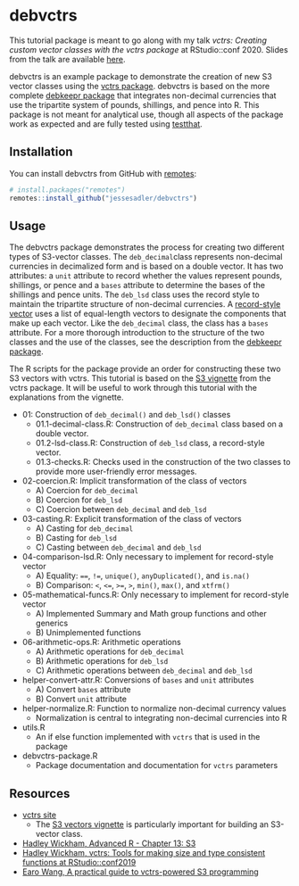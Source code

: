 # debvctrs

This tutorial package is meant to go along with my talk *vctrs: Creating custom vector classes with the vctrs package* at RStudio::conf 2020. Slides from the talk are available [here](https://www.jessesadler.com/slides/RStudio2020.pdf).

debvctrs is an example package to demonstrate the creation of new S3 vector classes using the [vctrs package](https://vctrs.r-lib.org). debvctrs is based on the more complete [debkeepr package](https://jessesadler.github.io/debkeepr) that integrates non-decimal currencies that use the tripartite system of pounds, shillings, and pence into R. This package is not meant for analytical use, though all aspects of the package work as expected and are fully tested using [testthat](https://testthat.r-lib.org).

## Installation

You can install debvctrs from GitHub with [remotes](https://remotes.r-lib.org):

``` r
# install.packages("remotes")
remotes::install_github("jessesadler/debvctrs")
```

## Usage

The debvctrs package demonstrates the process for creating two different types of S3-vector classes. The `deb_decimal`class represents non-decimal currencies in decimalized form and is based on a double vector. It has two attributes: a `unit` attribute to record whether the values represent pounds, shillings, or pence and a `bases` attribute to determine the bases of the shillings and pence units. The `deb_lsd` class uses the record style to maintain the tripartite structure of non-decimal currencies. A [record-style vector](https://vctrs.r-lib.org/articles/s3-vector.html#record-style-objects) uses a list of equal-length vectors to designate the components that make up each vector. Like the `deb_decimal` class, the class has a `bases` attribute. For a more thorough introduction to the structure of the two classes and the use of the classes, see the description from the [debkeepr package](https://jessesadler.github.io/debkeepr/articles/debkeepr.html).

The R scripts for the package provide an order for constructing these two S3 vectors with vctrs. This tutorial is based on the [S3 vignette](https://laocr.org) from the vctrs package. It will be useful to work through this tutorial with the explanations from the vignette.

- 01: Construction of `deb_decimal()` and `deb_lsd()` classes
    - 01.1-decimal-class.R: Construction of `deb_decimal` class based on a double vector.
    - 01.2-lsd-class.R: Construction of `deb_lsd` class, a record-style vector.
    - 01.3-checks.R: Checks used in the construction of the two classes to provide more user-friendly error messages.
- 02-coercion.R: Implicit transformation of the class of vectors
    - A) Coercion for `deb_decimal`
    - B) Coercion for `deb_lsd`
    - C) Coercion between `deb_decimal` and `deb_lsd`
- 03-casting.R: Explicit transformation of the class of vectors
    - A) Casting for `deb_decimal`
    - B) Casting for `deb_lsd`
    - C) Casting between `deb_decimal` and `deb_lsd`
- 04-comparison-lsd.R: Only necessary to implement for record-style vector
    - A) Equality: `==`, `!=`, `unique()`, `anyDuplicated()`, and `is.na()`
    - B) Comparison: `<`, `<=`, `>=`, `>`, `min()`, `max()`, and `xtfrm()`
- 05-mathematical-funcs.R: Only necessary to implement for record-style vector
    - A) Implemented Summary and Math group functions and other generics
    - B) Unimplemented functions
- 06-arithmetic-ops.R: Arithmetic operations
    - A) Arithmetic operations for `deb_decimal`
    - B) Arithmetic operations for `deb_lsd`
    - C) Arithmetic operations between `deb_decimal` and `deb_lsd`
- helper-convert-attr.R: Conversions of `bases` and `unit` attributes
    - A) Convert `bases` attribute
    - B) Convert `unit` attribute
- helper-normalize.R: Function to normalize non-decimal currency values
    - Normalization is central to integrating non-decimal currencies into R
- utils.R
    - An if else function implemented with `vctrs` that is used in the package
- debvctrs-package.R
    - Package documentation and documentation for `vctrs` parameters

## Resources
- [vctrs site](https://vctrs.r-lib.org)
    - The [S3 vectors vignette](https://vctrs.r-lib.org/articles/s3-vector.html) is particularly important for building an S3-vector class.
- [Hadley Wickham, Advanced R - Chapter 13: S3](https://adv-r.hadley.nz/s3.html#s3-methods)
- [Hadley Wickham, vctrs: Tools for making size and type consistent functions at RStudio::conf2019](https://resources.rstudio.com/rstudio-conf-2019/vctrs-tools-for-making-size-and-type-consistent-functions)
- [Earo Wang, A practical guide to vctrs-powered S3 programming](https://blog.earo.me/2019/11/03/practical-guide-to-s3/)
